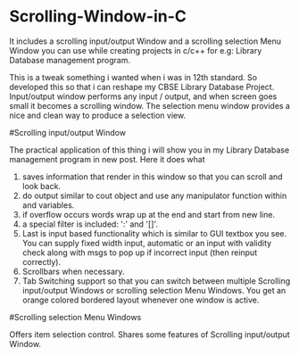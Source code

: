 # Scrolling-Window-in-C

It includes a scrolling input/output Window and a scrolling selection Menu Window you can use while creating projects in c/c++ for e.g: Library Database management program.

This is a tweak something i wanted when i was in 12th standard.
So developed this so that i can reshape my CBSE Library Database Project. Input/output window performs any input / output, and when screen goes small it becomes a scrolling window. The selection menu window provides a nice and clean way to produce a selection view.


#Scrolling input/output Window 

The practical application of this thing i will show you in my Library Database management program in new post. 
Here it does what
1. saves information that render in this window so that you can scroll and look back.
2. do output similar to cout object and use any manipulator function within and variables.
3. if overflow occurs words wrap up at the end and start from new line.
4. a special filter is included: ':' and  '[]'.
5. Last is input based functionality which is similar to GUI textbox you see. You can  supply fixed width input, automatic or an input with     validity check along with msgs to pop up if incorrect input (then reinput correctly).
6. Scrollbars when necessary.
7. Tab Switching support so that you can switch between multiple Scrolling input/output Windows or scrolling selection Menu Windows.
   You get an orange colored bordered layout whenever one window is active.

#Scrolling selection Menu Windows

Offers item selection control. Shares some features of Scrolling input/output Window.
